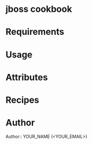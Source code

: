 # jboss cookbook

# Requirements

# Usage

# Attributes

# Recipes

# Author

Author:: YOUR_NAME (<YOUR_EMAIL>)
